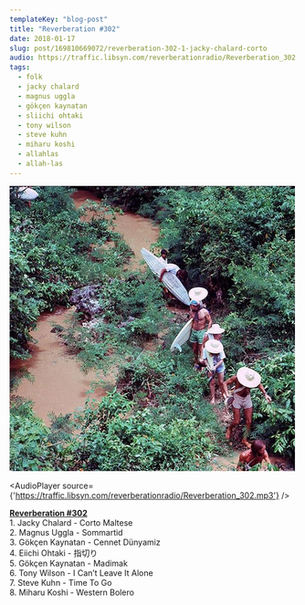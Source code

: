 ```yaml
---
templateKey: "blog-post"
title: "Reverberation #302"
date: 2018-01-17
slug: post/169810669072/reverberation-302-1-jacky-chalard-corto
audio: https://traffic.libsyn.com/reverberationradio/Reverberation_302.mp3
tags:
  - folk
  - jacky chalard
  - magnus uggla
  - gökçen kaynatan
  - sliichi ohtaki
  - tony wilson
  - steve kuhn
  - miharu koshi
  - allahlas
  - allah-las
---
```


![Reverberation #302](../images/dd4ded10dcb25a4a2d313124a36f53e9becdde98d01bd25f0388d4cacc3d5d84.jpg)

<AudioPlayer source={'https://traffic.libsyn.com/reverberationradio/Reverberation_302.mp3'} />

<p><b><a href="https://traffic.libsyn.com/reverberationradio/Reverberation_302.mp3">Reverberation #302</a></b><br />1. Jacky Chalard - Corto Maltese<br />2. Magnus Uggla - Sommartid<br />3. G&ouml;k&ccedil;en Kaynatan - Cennet D&uuml;nyamiz<br />4. Eiichi Ohtaki - &#25351;&#20999;&#12426;<br />5. G&ouml;k&ccedil;en Kaynatan - Madimak<br />6. Tony Wilson - I Can&rsquo;t Leave It Alone<br />7. Steve Kuhn - Time To Go<br />8. Miharu Koshi - Western Bolero<br /></p>
